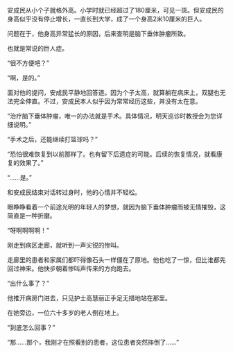 安成民从小个子就格外高。小学时就已经超过了180厘米，可见一斑。但安成民的身高似乎没有停止增长，一直长到大学，成了一个身高2米10厘米的巨人。

问题在于，他身高异常猛长的原因，后来查明是脑下垂体肿瘤所致。

也就是常说的巨人症。

“很不方便吧？”

“啊，是的。”

面对他的提问，安成民平静地回答道。因为个子太高，就算躺在病床上，双腿也无法完全伸直。不过，安成民本人似乎因为常常经历这些，并没有太在意。

“治疗脑下垂体肿瘤，唯一的办法就是手术。具体情况，明天巡诊时教授会为您详细说明。”

“手术之后，还能继续打篮球吗？”

“恐怕很难恢复到以前那样了。也有留下后遗症的可能。后续的恢复情况，就看康复的效果了。”

“……是。”

和安成民结束对话转过身时，他的心情并不轻松。

眼睁睁看着一个前途光明的年轻人的梦想，就因为脑下垂体肿瘤而被无情摧毁，这简直是一种折磨。

“呀啊啊啊啊！”

刚走到病区走廊，就听到一声尖锐的惨叫。

走廊里的患者和家属们都吓得像石头一样僵在了原地。他也吃了一惊，但比谁都先回过神来。他快步朝着惨叫声传来的方向跑去。

“出什么事了？”

他推开病房门进去，只见护士高慧丽正手足无措地站在那里。

在她旁边，一位六十多岁的老人倒在地上。

“到底怎么回事？”

“那……那个，我刚才在照看别的患者，这位患者突然摔倒了……”